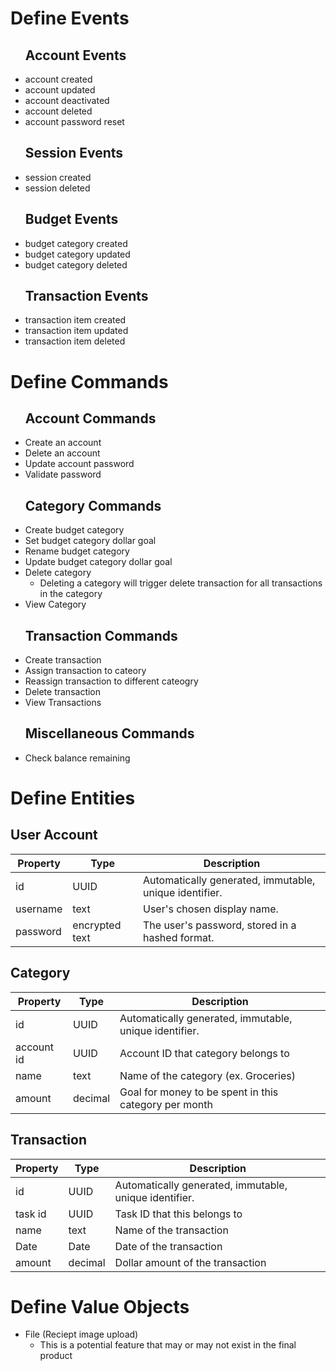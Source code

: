 # Define Events

<ul>
  
  ## Account Events
  <li>account created</li>
  <li>account updated</li>
  <li>account deactivated</li>
  <li>account deleted</li>
  <li>account password reset</li>
  
  ## Session Events
  <li>session created</li>
  <li>session deleted</li>
  
  ## Budget Events
  <li>budget category created</li>
  <li>budget category updated</li>
  <li>budget category deleted</li>
  
  ## Transaction Events
  <li>transaction item created</li>
  <li>transaction item updated</li>
  <li>transaction item deleted</li>
</ul>

# Define Commands

<ul>
  
   ## Account Commands
  <li>Create an account</li>
  <li>Delete an account</li>
  <li>Update account password</li>
  <li>Validate password</li>
  
  ## Category Commands
  <li>Create budget category</li>
  <li>Set budget category dollar goal</li>
  <li>Rename budget category</li>
  <li>Update budget category dollar goal</li>
  <li>Delete category
    <ul>
      <li>Deleting a category will trigger delete transaction for all transactions in the category</li>
    </ul>
  </li>
  <li>View Category</li>

  
  ## Transaction Commands
  <li>Create transaction</li>
  <li>Assign transaction to cateory</li>
  <li>Reassign transaction to different cateogry</li>
  <li>Delete transaction</li>
    <li>View Transactions</li>
    
  ## Miscellaneous Commands

  <li>Check balance remaining</li>
</ul>


# Define Entities

## User Account
<table>
  <thead>
    <tr>
      <th>Property</th>
      <th>Type</th>
      <th>Description</th>
    </tr>
  </thead>
  <tbody>
    <tr>
      <td>id</td>
      <td>UUID</td>
      <td>Automatically generated, immutable, unique identifier.</td>
    </tr>
    <tr>
      <td>username</td>
      <td>text</td>
      <td>User's chosen display name.</td>
    </tr>
    <tr>
      <td>password</td>
      <td>encrypted text</td>
      <td>The user's password, stored in a hashed format.</td>
    </tr>
  </tbody>
  </table>
  
  ## Category
  <table>
  <thead>
    <tr>
      <th>Property</th>
      <th>Type</th>
      <th>Description</th>
    </tr>
  </thead>
  <tbody>
    <tr>
      <td>id</td>
      <td>UUID</td>
      <td>Automatically generated, immutable, unique identifier.</td>
    </tr>
    <tr>
      <td>account id</td>
      <td>UUID</td>
      <td>Account ID that category belongs to</td>
    </tr>
    <tr>
      <td>name</td>
      <td>text</td>
      <td>Name of the category (ex. Groceries)</td>
    </tr>
    <tr>
      <td>amount</td>
      <td>decimal</td>
      <td>Goal for money to be spent in this category per month</td>
    </tr>
  </tbody>
  </table>
  
  ## Transaction
  <table>
  <thead>
    <tr>
      <th>Property</th>
      <th>Type</th>
      <th>Description</th>
    </tr>
  </thead>
  <tbody>
    <tr>
      <td>id</td>
      <td>UUID</td>
      <td>Automatically generated, immutable, unique identifier.</td>
    </tr>
    <tr>
      <td>task id</td>
      <td>UUID</td>
      <td>Task ID that this belongs to</td>
    </tr>
    <tr>
      <td>name</td>
      <td>text</td>
      <td>Name of the transaction</td>
    </tr>
    <tr>
      <td>Date</td>
      <td>Date</td>
      <td>Date of the transaction</td>
    </tr>
    <tr>
      <td>amount</td>
      <td>decimal</td>
      <td>Dollar amount of the transaction</td>
    </tr>
  </tbody>
  </table>

# Define Value Objects
<ul>
  <li>File (Reciept image upload)
      <ul>
      <li>This is a potential feature that may or may not exist in the final product</li>
    </ul>
  </li>
</ul>


